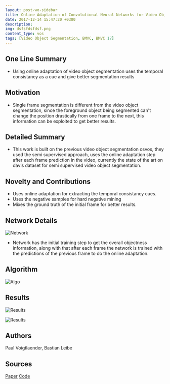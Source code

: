 ```yaml
---
layout: post-wo-sidebar
title: Online Adaptation of Convolutional Neural Networks for Video Object Segmentation [BMVC 17 Oral]
date: 2017-12-14 15:47:20 +0300
description: 
img: dsfsfdsfdsf.png
content_type: vos
tags: [Video Object Segmentation, BMVC, BMVC 17]
---
```



## One Line Summary
* Using online adaptation of video object segmentation uses the temporal consistancy as a cue and give better segmentation results 

## Motivation
* Single frame segmentation is different from the video object segmentation, since the foreground object being segmented can't change the position drastically from one frame to the next, this information can be exploited to get better results.  


## Detailed Summary
* This work is built on the previous video object segmentation osvos, they used the semi supervised approach, uses the online adaptation step after each frame prediction in the video, currently the state of the art on davis dataset for semi supervised video object segmentation.

## Novelty and Contributions
* Uses online adaptation for extracting the temporal consistancy cues.
* Uses the negative samples for hard negative mining 
* Mixes the ground truth of the initial frame for better results.
## Network Details
![Network]({{site.baseurl}}/assets/img/dsadfsd.png)

* Network has the initial training step to get the overall objectness information, along with that after each frame the network is trained with the predictions of the previous frame to do the online adaptation.

## Algorithm
![Algo]({{site.baseurl}}/assets/img/sdfsafsdafdsa.png)


## Results
![Results]({{site.baseurl}}/assets/img/afdsfdsafsfdas.png)


![Results]({{site.baseurl}}/assets/img/dsafdsafsad.png)

## Authors
Paul Voigtlaender, Bastian Leibe

## Sources
[Paper](https://arxiv.org/abs/1706.09364)
[Code](https://www.vision.rwth-aachen.de/software/OnAVOS)